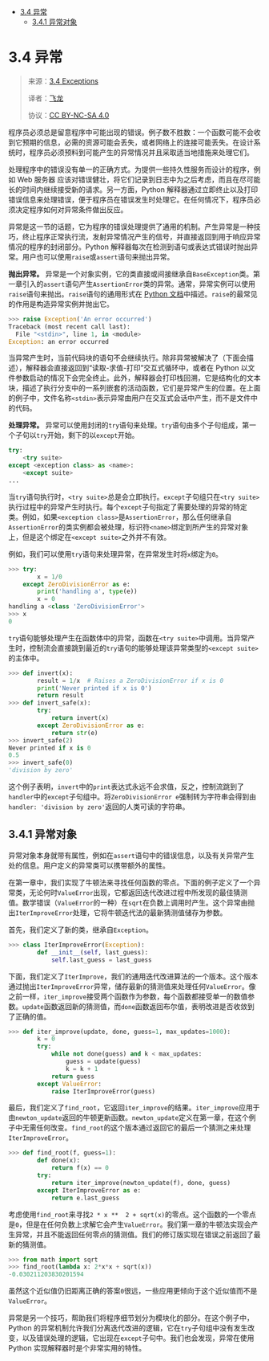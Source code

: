 - [3.4 异常](#34-异常)
  - [3.4.1 异常对象](#341-异常对象)

# 3.4 异常

> 来源：[3.4   Exceptions](http://www-inst.eecs.berkeley.edu/~cs61a/sp12/book/interpretation.html#exceptions)
>
> 译者：[飞龙](https://github.com/wizardforcel)
>
> 协议：[CC BY-NC-SA 4.0](http://creativecommons.org/licenses/by-nc-sa/4.0/)

程序员必须总是留意程序中可能出现的错误。例子数不胜数：一个函数可能不会收到它预期的信息，必需的资源可能会丢失，或者网络上的连接可能丢失。在设计系统时，程序员必须预料到可能产生的异常情况并且采取适当地措施来处理它们。

处理程序中的错误没有单一的正确方式。为提供一些持久性服务而设计的程序，例如 Web 服务器 应该对错误健壮，将它们记录到日志中为之后考虑，而且在尽可能长的时间内继续接受新的请求。另一方面，Python 解释器通过立即终止以及打印错误信息来处理错误，便于程序员在错误发生时处理它。在任何情况下，程序员必须决定程序如何对异常条件做出反应。

异常是这一节的话题，它为程序的错误处理提供了通用的机制。产生异常是一种技巧，终止程序正常执行流，发射异常情况产生的信号，并直接返回到用于响应异常情况的程序的封闭部分。Python 解释器每次在检测到语句或表达式错误时抛出异常。用户也可以使用`raise`或`assert`语句来抛出异常。

**抛出异常。** 异常是一个对象实例，它的类直接或间接继承自`BaseException`类。第一章引入的`assert`语句产生`AssertionError`类的异常。通常，异常实例可以使用`raise`语句来抛出。`raise`语句的通用形式在 [Python 文档](http://docs.python.org/py3k/reference/simple_stmts.html#raise)中描述。`raise`的最常见的作用是构造异常实例并抛出它。

```py
>>> raise Exception('An error occurred')
Traceback (most recent call last):
  File "<stdin>", line 1, in <module>
Exception: an error occurred
```

当异常产生时，当前代码块的语句不会继续执行。除非异常被解决了（下面会描述），解释器会直接返回到“读取-求值-打印”交互式循环中，或者在 Python 以文件参数启动的情况下会完全终止。此外，解释器会打印栈回溯，它是结构化的文本块，描述了执行分支中的一系列嵌套的活动函数，它们是异常产生的位置。在上面的例子中，文件名称`<stdin>`表示异常由用户在交互式会话中产生，而不是文件中的代码。

**处理异常。** 异常可以使用封闭的`try`语句来处理。`try`语句由多个子句组成，第一个子句以`try`开始，剩下的以`except`开始。

```py
try:
    <try suite>
except <exception class> as <name>:
    <except suite>
...
```

当`try`语句执行时，`<try suite>`总是会立即执行。`except`子句组只在`<try suite>`执行过程中的异常产生时执行。每个`except`子句指定了需要处理的异常的特定类。例如，如果`<exception class>`是`AssertionError`，那么任何继承自`AssertionError`的类实例都会被处理，标识符`<name>`绑定到所产生的异常对象上，但是这个绑定在`<except suite>`之外并不有效。

例如，我们可以使用`try`语句来处理异常，在异常发生时将`x`绑定为`0`。

```py
>>> try:
        x = 1/0
    except ZeroDivisionError as e:
        print('handling a', type(e))
        x = 0
handling a <class 'ZeroDivisionError'>
>>> x
0
```

`try`语句能够处理产生在函数体中的异常，函数在`<try suite>`中调用。当异常产生时，控制流会直接跳到最近的`try`语句的能够处理该异常类型的`<except suite>`的主体中。

```py
>>> def invert(x):
        result = 1/x  # Raises a ZeroDivisionError if x is 0
        print('Never printed if x is 0')
        return result
>>> def invert_safe(x):
        try:
            return invert(x)
        except ZeroDivisionError as e:
            return str(e)
>>> invert_safe(2)
Never printed if x is 0
0.5
>>> invert_safe(0)
'division by zero'
```

这个例子表明，`invert`中的`print`表达式永远不会求值，反之，控制流跳到了`handler`中的`except`子句组中。将`ZeroDivisionError e`强制转为字符串会得到由`handler: 'division by zero'`返回的人类可读的字符串。

## 3.4.1 异常对象

异常对象本身就带有属性，例如在`assert`语句中的错误信息，以及有关异常产生处的信息。用户定义的异常类可以携带额外的属性。

在第一章中，我们实现了牛顿法来寻找任何函数的零点。下面的例子定义了一个异常类，无论何时`ValueError`出现，它都返回迭代改进过程中所发现的最佳猜测值。数学错误（`ValueError`的一种）在`sqrt`在负数上调用时产生。这个异常由抛出`IterImproveError`处理，它将牛顿迭代法的最新猜测值储存为参数。

首先，我们定义了新的类，继承自`Exception`。

```py
>>> class IterImproveError(Exception):
        def __init__(self, last_guess):
            self.last_guess = last_guess
```

下面，我们定义了`IterImprove`，我们的通用迭代改进算法的一个版本。这个版本通过抛出`IterImproveError`异常，储存最新的猜测值来处理任何`ValueError`。像之前一样，`iter_improve`接受两个函数作为参数，每个函数都接受单一的数值参数。`update`函数返回新的猜测值，而`done`函数返回布尔值，表明改进是否收敛到了正确的值。

```py
>>> def iter_improve(update, done, guess=1, max_updates=1000):
        k = 0
        try:
            while not done(guess) and k < max_updates:
                guess = update(guess)
                k = k + 1
            return guess
        except ValueError:
            raise IterImproveError(guess)
```

最后，我们定义了`find_root`，它返回`iter_improve`的结果。`iter_improve`应用于由`newton_update`返回的牛顿更新函数。`newton_update`定义在第一章，在这个例子中无需任何改变。`find_root`的这个版本通过返回它的最后一个猜测之来处理`IterImproveError`。

```py
>>> def find_root(f, guess=1):
        def done(x):
            return f(x) == 0
        try:
            return iter_improve(newton_update(f), done, guess)
        except IterImproveError as e:
            return e.last_guess
```

考虑使用`find_root`来寻找`2 * x **  2 + sqrt(x)`的零点。这个函数的一个零点是`0`，但是在任何负数上求解它会产生`ValueError`。我们第一章的牛顿法实现会产生异常，并且不能返回任何零点的猜测值。我们的修订版实现在错误之前返回了最新的猜测值。

```py
>>> from math import sqrt
>>> find_root(lambda x: 2*x*x + sqrt(x))
-0.030211203830201594
```

虽然这个近似值仍旧距离正确的答案`0`很远，一些应用更倾向于这个近似值而不是`ValueError`。

异常是另一个技巧，帮助我们将程序细节划分为模块化的部分。在这个例子中，Python 的异常机制允许我们分离迭代改进的逻辑，它在`try`子句组中没有发生改变，以及错误处理的逻辑，它出现在`except`子句中。我们也会发现，异常在使用 Python 实现解释器时是个非常实用的特性。
